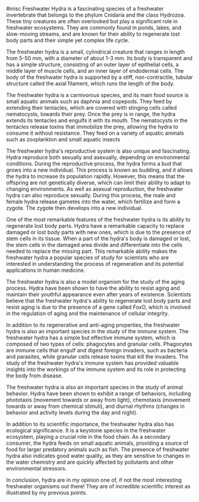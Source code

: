 #misc
Freshwater Hydra is a fascinating species of a freshwater invertebrate that belongs to the phylum Cnidaria and the class Hydrozoa. These tiny creatures are often overlooked but play a significant role in freshwater ecosystems. They are commonly found in ponds, lakes, and slow-moving streams, and are known for their ability to regenerate lost body parts and their simple yet complex life cycle.

The freshwater hydra is a small, cylindrical creature that ranges in length from 5-50 mm, with a diameter of about 1-3 mm. Its body is transparent and has a simple structure, consisting of an outer layer of epithelial cells, a middle layer of muscle cells, and an inner layer of endodermal cells. The body of the freshwater hydra is supported by a stiff, non-contractile, tubular structure called the axial filament, which runs the length of the body.

The freshwater hydra is a carnivorous species, and its main food source is small aquatic animals such as daphnia and copepods. They feed by extending their tentacles, which are covered with stinging cells called nematocysts, towards their prey. Once the prey is in range, the hydra extends its tentacles and engulfs it with its mouth. The nematocysts in the tentacles release toxins that immobilize the prey, allowing the hydra to consume it without resistance. They feed on a variety of aquatic animals such as zooplankton and small aquatic insects

The freshwater hydra's reproductive system is also unique and fascinating. Hydra reproduce both sexually and asexually, depending on environmental conditions. During the reproductive process, the hydra forms a bud that grows into a new individual. This process is known as budding, and it allows the hydra to increase its population rapidly. However, this means that the offspring are not genetically diverse, which can limit their ability to adapt to changing environments. As well as asexual reproduction, the freshwater hydra can also reproduce sexually. During this process, the male and female hydra release gametes into the water, which fertilize and form a zygote. The zygote then develops into a new individual.

One of the most remarkable features of the freshwater hydra is its ability to regenerate lost body parts. Hydra have a remarkable capacity to replace damaged or lost body parts with new ones, which is due to the presence of stem cells in its tissue. When a part of the hydra's body is damaged or lost, the stem cells in the damaged area divide and differentiate into the cells needed to replace the missing part. This remarkable ability makes the freshwater hydra a popular species of study for scientists who are interested in understanding the process of regeneration and its potential applications in human medicine.

The freshwater hydra is also a model organism for the study of the aging process. Hydra have been shown to have the ability to resist aging and maintain their youthful appearance even after years of existence. Scientists believe that the freshwater hydra's ability to regenerate lost body parts and resist aging is due to the presence of a gene called FoxO, which is involved in the regulation of aging and the maintenance of cellular integrity.

In addition to its regenerative and anti-aging properties, the freshwater hydra is also an important species in the study of the immune system. The freshwater hydra has a simple but effective immune system, which is composed of two types of cells: phagocytes and granular cells. Phagocytes are immune cells that engulf and digest foreign invaders, such as bacteria and parasites, while granular cells release toxins that kill the invaders. The study of the freshwater hydra's immune system has provided valuable insights into the workings of the immune system and its role in protecting the body from disease.

The freshwater hydra is also an important species in the study of animal behavior. Hydra have been shown to exhibit a range of behaviors, including phototaxis (movement towards or away from light), chemotaxis (movement towards or away from chemical stimuli), and diurnal rhythms (changes in behavior and activity levels during the day and night).

In addition to its scientific importance, the freshwater hydra also has ecological significance. It is a keystone species in the freshwater ecosystem, playing a crucial role in the food chain. As a secondary consumer, the hydra feeds on small aquatic animals, providing a source of food for larger predatory animals such as fish. The presence of freshwater hydra also indicates good water quality, as they are sensitive to changes in the water chemistry and are quickly affected by pollutants and other environmental stressors.

In conclusion, hydra are in my opinion one of, if not the most interesting freshwater organisms out there! They are of incredible scientific interest as illustrated by my previous points.
